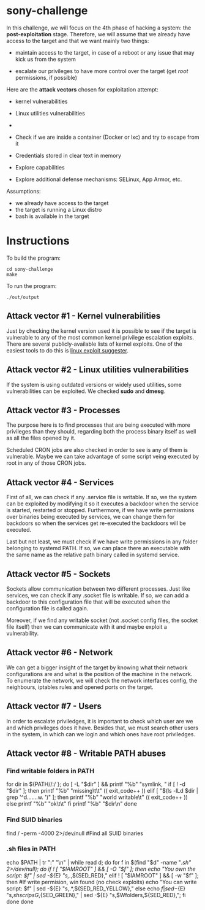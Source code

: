 # sony-challenge

In this challenge, we will focus on the 4th phase of hacking a system: the **post-exploitation** stage. Therefore, we 
will assume that we already have access to the target and that we want mainly two things:

* maintain access to the target, in case of a reboot or any issue that may kick us from the system

* escalate our privileges to have more control over the target (get *root* permissions, if possible)

Here are the **attack vectors** chosen for exploitation attempt:
* kernel vulnerabilities
* Linux utilities vulnerabilities
* 


* Check if we are inside a container (Docker or lxc) and try to escape from it
* Credentials stored in clear text in memory
* Explore capabilities
* Explore additional defense mechanisms: SELinux, App Armor, etc.



Assumptions:

* we already have access to the target
* the target is running a Linux distro
* bash is available in the target


# Instructions

To build the program:
```
cd sony-challenge
make
```

To run the program:
```
./out/output
```


## Attack vector #1 - Kernel vulnerabilities

Just by checking the kernel version used it is possible to see if the target is vulnerable to any of the most common 
kernel privilege escalation exploits. There are several publicly-available lists of kernel exploits. One of the 
easiest tools to do this is [linux exploit suggester](https://github.com/mzet-/linux-exploit-suggester).

## Attack vector #2 - Linux utilities vulnerabilities

If the system is using outdated versions or widely used utilities, some vulnerabilities can be exploited. We checked 
**sudo** and **dmesg**.

## Attack vector #3 - Processes

The purpose here is to find processes that are being executed with more privileges than they should, regarding both the 
process binary itself as well as all the files opened by it.

Scheduled CRON jobs are also checked in order to see is any of them is vulnerable. Maybe we can take advantage of some 
script veing executed by root in any of those CRON jobs.

## Attack vector #4 - Services

First of all, we can check if any .service file is writable. If so, we the system can be exploited by modifying it so 
it executes a backdoor when the service is started, restarted or stopped. Furthermore, if we have write permissions 
over binaries being executed by services, we can change them for backdoors so when the services get re-executed the 
backdoors will be executed.

Last but not least, we must check if we have write permissions in any folder belonging to systemd PATH. If so, we can 
place there an executable with the same name as the relative path binary called in systemd service.

## Attack vector #5 - Sockets

Sockets allow communication between two different processes. Just like services, we can check if any .socket file is 
writable. If so, we can add a backdoor to this configuration file that will be executed when the configuration file 
is called again.

Moreover, if we find any writable socket (not .socket config files, the socket file itself) then we can communicate 
with it and maybe exploit a vulnerability.

## Attack vector #6 - Network

We can get a bigger insight of the target by knowing what their network configurations are and what is the position of 
the machine in the network. To enumerate the network, we will check the network interfaces config, the neighbours, 
iptables rules and opened ports on the target.

## Attack vector #7 - Users

In order to escalate priviledges, it is important to check which user are we and which privileges does it have. 
Besides that, we must search other users in the system, in which can we login and which ones have root priviledges.

## Attack vector #8 - Writable PATH abuses

### Find writable folders in PATH

for dir in ${PATH//:/ }; do
    [ -L "$dir" ] && printf "%b" "symlink, "
    if [ ! -d "$dir" ]; then
        printf "%b" "missing\t\t"
          (( exit_code++ ))
    elif [ "$(ls -lLd $dir | grep '^d.......w. ')" ]; then
          printf "%b" "world writable\t"
          (( exit_code++ ))
    else
          printf "%b" "ok\t\t"
    fi
    printf "%b" "$dir\n"
done

### Find SUID binaries

find / -perm -4000 2>/dev/null #Find all SUID binaries

### .sh files in PATH

echo $PATH | tr ":" "\n" | while read d; do
  for f in $(find "$d" -name "*.sh" 2>/dev/null); do
    if ! [ "$IAMROOT" ] && [ -O "$f" ]; then
      echo "You own the script: $f" | sed -${E} "s,.*,${SED_RED},"
    elif ! [ "$IAMROOT" ] && [ -w "$f" ]; then #If write permision, win found (no check exploits)
      echo "You can write script: $f" | sed -${E} "s,.*,${SED_RED_YELLOW},"
    else
      echo $f | sed -${E} "s,$shscripsG,${SED_GREEN}," | sed -${E} "s,$Wfolders,${SED_RED},";
    fi
  done
done

















